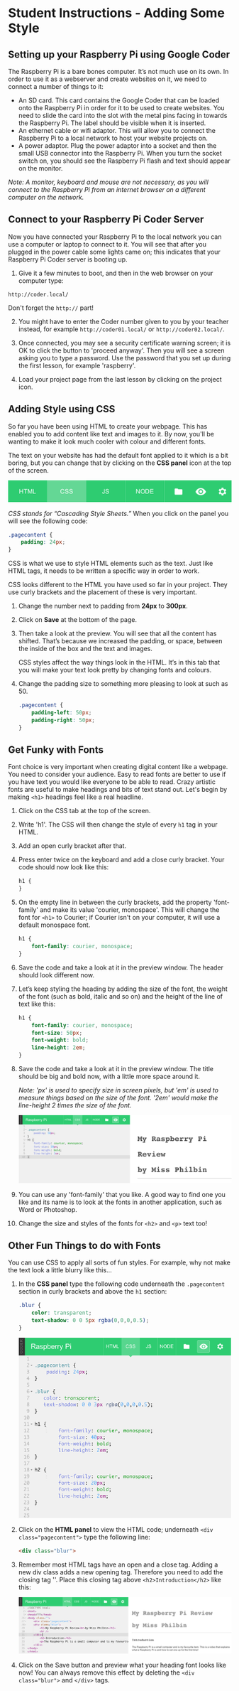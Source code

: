 # Student Instructions - Adding Some Style

## Setting up your Raspberry Pi using Google Coder

The Raspberry Pi is a bare bones computer. It’s not much use on its own. In order to use it as a webserver and create websites on it, we need to connect a number of things to it:

- An SD card. This card contains the Google Coder that can be loaded onto the Raspberry Pi in order for it to be used to create websites. You need to slide the card into the slot with the metal pins facing in towards the Raspberry Pi. The label should be visible when it is inserted.
- An ethernet cable or wifi adaptor. This will allow you to connect the Raspberry Pi to a local network to host your website projects on.
- A power adaptor. Plug the power adaptor into a socket and then the small USB connector into the Raspberry Pi. When you turn the socket switch on, you should see the Raspberry Pi flash and text should appear on the monitor.

*Note: A monitor, keyboard and mouse are not necessary, as you will connect to the Raspberry Pi from an internet browser on a different computer on the network.*

## Connect to your Raspberry Pi Coder Server

Now you have connected your Raspberry Pi to the local network you can use a computer or laptop to connect to it. You will see that after you plugged in the power cable some lights came on; this indicates that your Raspberry Pi Coder server is booting up. 

1. Give it a few minutes to boot, and then in the web browser on your computer type:

  ```
  http://coder.local/
  ```
  Don't forget the `http://` part!

2. You might have to enter the Coder number given to you by your teacher instead, for example `http://coder01.local/` or `http://coder02.local/`.  

3. Once connected, you may see a security certificate warning screen; it is OK to click the button to 'proceed anyway'. Then you will see a screen asking you to type a password. Use the password that you set up during the first lesson, for example 'raspberry'.

4. Load your project page from the last lesson by clicking on the project icon.

## Adding Style using CSS

So far you have been using HTML to create your webpage. This has enabled you to add content like text and images to it. By now, you'll be wanting to make it look much cooler with colour and different fonts.

The text on your website has had the default font applied to it which is a bit boring, but you can change that by clicking on the **CSS panel** icon at the top of the screen.

![](CSS-panel.png)

*CSS stands for “Cascading Style Sheets.”* When you click on the panel you will see the following code:

```css
.pagecontent {
    padding: 24px;
}
```

CSS is what we use to style HTML elements such as the text. Just like HTML tags, it needs to be written a specific way in order to work.

CSS looks different to the HTML you have used so far in your project. They use curly brackets and the placement of these is very important.


1. Change the number next to padding from **24px** to **300px**.

2. Click on **Save** at the bottom of the page.

3. Then take a look at the preview. You will see that all the content has shifted. That’s because we increased the padding, or space, between the inside of the box and the text and images.

	CSS styles affect the way things look in the HTML. It’s in this tab that you will make your text look pretty by changing fonts and colours.

4. Change the padding size to something more pleasing to look at such as 50.

	```css
	.pagecontent {
    	padding-left: 50px;
    	padding-right: 50px;
	}
	```

## Get Funky with Fonts

Font choice is very important when creating digital content like a webpage. You need to consider your audience. Easy to read fonts are better to use if you have text you would like everyone to be able to read. Crazy artistic fonts are useful to make headings and bits of text stand out. Let's begin by making `<h1>` headings feel like a real headline.

1. Click on the CSS tab at the top of the screen.
2. Write 'h1'. The CSS will then change the style of every `h1` tag in your HTML. 
3. Add an open curly bracket after that. 
4. Press enter twice on the keyboard and add a close curly bracket. Your code should now look like this:

	```css
	h1 {
	}
	```
	
5. On the empty line in between the curly brackets, add the property 'font-family' and make its value 'courier, monospace'. This will change the font for `<h1>` to Courier; if Courier isn't on your computer, it will use a default monospace font.

	```css
	h1 {
    	font-family: courier, monospace;
	}
	```
	
6. Save the code and take a look at it in the preview window. The header should look different now.

7. Let’s keep styling the heading by adding the size of the font, the weight of the font (such as bold, italic and so on) and the height of the line of text like this:

	```css
	h1 {
    	font-family: courier, monospace;
    	font-size: 50px;
    	font-weight: bold;
    	line-height: 2em;
	}
	```
	
8. Save the code and take a look at it in the preview window. The title should be big and bold now, with a little more space around it. 

	*Note: 'px' is used to specify size in screen pixels, but 'em' is used to measure things based on the size of the font. '2em' would make the line-height 2 times the size of the font.* 
	
	![](fonts.png)
	
9. 	You can use any 'font-family' that you like. A good way to find one you like and its name is to look at the fonts in another application, such as Word or Photoshop. 

10. Change the size and styles of the fonts for `<h2>` and `<p>` text too!

	
## Other Fun Things to do with Fonts

You can use CSS to apply all sorts of fun styles. For example, why not make the text look a little blurry like this...

1. In the **CSS panel** type the following code underneath the `.pagecontent` section in curly brackets and above the `h1` section:

	```css
	.blur {
		color: transparent;
		text-shadow: 0 0 5px rgba(0,0,0,0.5);
	}
	```
	
	![](blurry-text.png)

2. Click on the **HTML panel** to view the HTML code; underneath `<div class="pagecontent">` type the following line:

	```html
	<div class="blur">
	```

3. Remember most HTML tags have an open and a close tag. Adding a new div class adds a new opening tag. Therefore you need to add the closing tag '</div>'. Place this closing tag above `<h2>Introduction</h2>` like this:

	![](blurry-text-html.png) 	
	
4. Click on the Save button and preview what your heading font looks like now! You can always remove this effect by deleting the `<div class="blur">` and `</div>` tags.	
